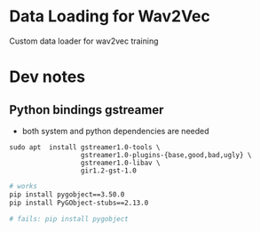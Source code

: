 # Data Loading for Wav2Vec
Custom data loader for wav2vec training

# Dev notes

## Python bindings  gstreamer  
* both system and python dependencies are needed

``` 
sudo apt  install gstreamer1.0-tools \
                  gstreamer1.0-plugins-{base,good,bad,ugly} \
                  gstreamer1.0-libav \
                  gir1.2-gst-1.0
```

```bash 
# works
pip install pygobject==3.50.0
pip install PyGObject-stubs==2.13.0

# fails: pip install pygobject
```